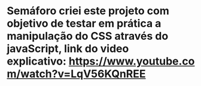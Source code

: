# Semáforo criei este projeto com objetivo de testar em prática a manipulação do CSS através do javaScript, link do video explicativo: https://www.youtube.com/watch?v=LqV56KQnREE
